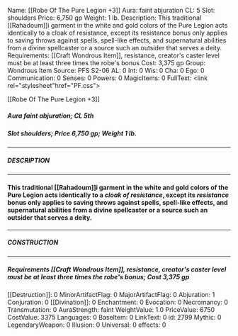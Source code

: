 Name: [[Robe Of The Pure Legion +3]]
Aura: faint abjuration
CL: 5
Slot: shoulders
Price: 6,750 gp
Weight: 1 lb.
Description: This traditional [[Rahadoum]]i garment in the white and gold colors of the Pure Legion acts identically to a cloak of resistance, except its resistance bonus only applies to saving throws against spells, spell-like effects, and supernatural abilities from a divine spellcaster or a source such an outsider that serves a deity.
Requirements: [[Craft Wondrous Item]], resistance, creator's caster level must be at least three times the robe's bonus
Cost: 3,375 gp
Group: Wondrous Item
Source: PFS S2-06
AL: 0
Int: 0
Wis: 0
Cha: 0
Ego: 0
Communication: 0
Senses: 0
Powers: 0
MagicItems: 0
FullText: <link rel="stylesheet"href="PF.css"><div class="heading"><p class="alignleft">[[Robe Of The Pure Legion +3]]</p><div style="clear: both;"></div></div><div><h5><b>Aura </b>faint abjuration; <b>CL </b>5th</h5><h5><b>Slot </b>shoulders; <b>Price </b>6,750 gp; <b>Weight </b>1 lb.</h5></div><hr/><div><h5><b>DESCRIPTION</b></h5></div><hr/><div><h4><p>This traditional [[Rahadoum]]i garment in the white and gold colors of the Pure Legion acts identically to a <i>cloak of <i>resistance</i></i>, except its <i>resistance</i> bonus only applies to saving throws against spells, spell-like effects, and supernatural abilities from a divine spellcaster or a source such an outsider that serves a deity.</p></h4></div><hr/><div><h5><b>CONSTRUCTION</b></h5></div><hr/><div><h5><b>Requirements </b>[[Craft Wondrous Item]], <i>resistance</i>, creator's caster level must be at least three times the robe's bonus; <b>Cost </b>3,375 gp</h5></div>
[[Destruction]]: 0
MinorArtifactFlag: 0
MajorArtifactFlag: 0
Abjuration: 1
Conjuration: 0
[[Divination]]: 0
Enchantment: 0
Evocation: 0
Necromancy: 0
Transmutation: 0
AuraStrength: faint
WeightValue: 1.0
PriceValue: 6750
CostValue: 3375
Languages: 0
BaseItem: 0
LinkText: 0
id: 2799
Mythic: 0
LegendaryWeapon: 0
Illusion: 0
Universal: 0
effects: 0
